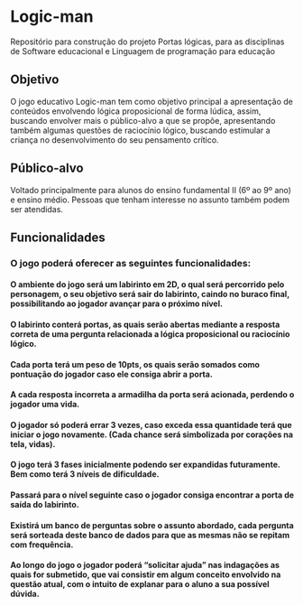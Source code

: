 # Logic-man
Repositório para construção do projeto Portas lógicas, para as disciplinas de Software educacional e Linguagem de programação para educação

## Objetivo
O jogo educativo Logic-man tem como objetivo principal a apresentação de conteúdos envolvendo lógica proposicional de forma lúdica, assim, buscando envolver mais o público-alvo a que se propõe, apresentando também algumas questões de raciocínio lógico, buscando estimular a criança no desenvolvimento do seu pensamento crítico.

## Público-alvo
Voltado principalmente para alunos do ensino fundamental II (6º ao 9º ano) e ensino médio. Pessoas que tenham interesse no assunto também podem ser atendidas. 

## Funcionalidades
### O jogo poderá oferecer as seguintes funcionalidades:
#### O ambiente do jogo será um labirinto em 2D, o qual será percorrido pelo personagem, o seu objetivo será sair do labirinto, caindo no buraco final, possibilitando ao jogador avançar para o próximo nível.
#### O labirinto conterá portas, as quais serão abertas mediante a resposta correta de uma pergunta relacionada a lógica proposicional ou raciocínio lógico.
#### Cada porta terá um peso de 10pts, os quais serão somados como pontuação do jogador caso ele consiga abrir a porta.
#### A cada resposta incorreta a armadilha da porta será acionada, perdendo o jogador uma vida.
#### O jogador só poderá errar 3 vezes, caso exceda essa quantidade terá que iniciar o jogo novamente. (Cada chance será simbolizada por corações na tela, vidas).
#### O jogo terá 3 fases inicialmente podendo ser expandidas futuramente. Bem como terá 3 níveis de dificuldade.
#### Passará para o nível seguinte caso o jogador consiga encontrar a porta de saída do labirinto.
#### Existirá um banco de perguntas sobre o assunto abordado, cada pergunta será sorteada deste banco de dados para que as mesmas não se repitam com frequência.
#### Ao longo do jogo o jogador poderá “solicitar ajuda” nas indagações as quais for submetido, que vai consistir em algum conceito envolvido na questão atual, com o intuito de explanar para o aluno a sua possível dúvida.
